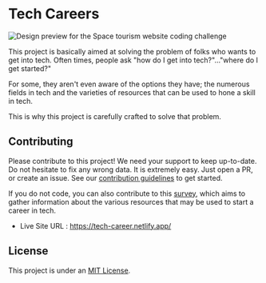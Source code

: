 #  Tech Careers

![Design preview for the Space tourism website coding challenge](./assets/screenshot.png)

This project is basically aimed at solving the problem of folks who wants to get into tech. 
Often times, people ask "how do I get into tech?"..."where do I get started?"

For some, they aren't even aware of the options they have; the numerous fields in tech and the varieties of 
resources that can be used to hone a skill in tech. 

This is why this project is carefully crafted to solve that problem.

## Contributing

Please contribute to this project! We need your support to keep up-to-date. Do not hesitate to fix any wrong data. It is extremely easy. Just open a PR, or create an issue. See our [contribution guidelines](CONTRIBUTING.md) to get started.

If you do not code, you can also contribute  to this [survey](https://docs.google.com/forms/d/1yVTL2T6aZEdLUpMpeizI0IHLYU8eo8OZJVZRyy7YkIg/), which aims to gather information about the various resources that may be used to start a career in tech.
- Live Site URL : https://tech-career.netlify.app/

## License

This project is under an [MIT License](LICENSE).
